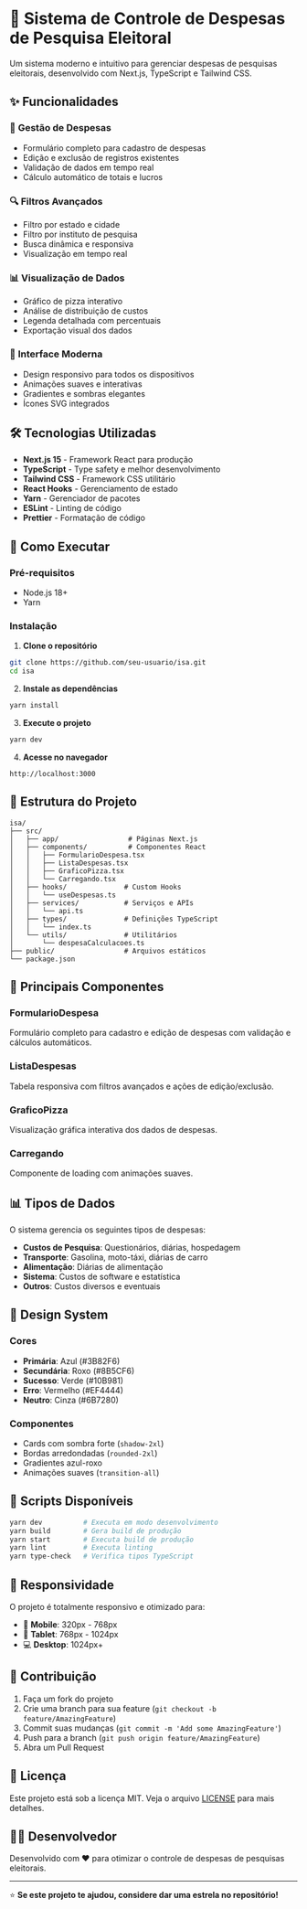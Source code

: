 # 🎯 Sistema de Controle de Despesas de Pesquisa Eleitoral

Um sistema moderno e intuitivo para gerenciar despesas de pesquisas eleitorais, desenvolvido com Next.js, TypeScript e Tailwind CSS.

## ✨ Funcionalidades

### 📝 **Gestão de Despesas**
- Formulário completo para cadastro de despesas
- Edição e exclusão de registros existentes
- Validação de dados em tempo real
- Cálculo automático de totais e lucros

### 🔍 **Filtros Avançados**
- Filtro por estado e cidade
- Filtro por instituto de pesquisa
- Busca dinâmica e responsiva
- Visualização em tempo real

### 📊 **Visualização de Dados**
- Gráfico de pizza interativo
- Análise de distribuição de custos
- Legenda detalhada com percentuais
- Exportação visual dos dados

### 🎨 **Interface Moderna**
- Design responsivo para todos os dispositivos
- Animações suaves e interativas
- Gradientes e sombras elegantes
- Ícones SVG integrados

## 🛠️ Tecnologias Utilizadas

- **Next.js 15** - Framework React para produção
- **TypeScript** - Type safety e melhor desenvolvimento
- **Tailwind CSS** - Framework CSS utilitário
- **React Hooks** - Gerenciamento de estado
- **Yarn** - Gerenciador de pacotes
- **ESLint** - Linting de código
- **Prettier** - Formatação de código

## 🚀 Como Executar

### Pré-requisitos
- Node.js 18+
- Yarn

### Instalação

1. **Clone o repositório**
```bash
git clone https://github.com/seu-usuario/isa.git
cd isa
```

2. **Instale as dependências**
```bash
yarn install
```

3. **Execute o projeto**
```bash
yarn dev
```

4. **Acesse no navegador**
```
http://localhost:3000
```

## 📁 Estrutura do Projeto

```
isa/
├── src/
│   ├── app/                 # Páginas Next.js
│   ├── components/          # Componentes React
│   │   ├── FormularioDespesa.tsx
│   │   ├── ListaDespesas.tsx
│   │   ├── GraficoPizza.tsx
│   │   └── Carregando.tsx
│   ├── hooks/              # Custom Hooks
│   │   └── useDespesas.ts
│   ├── services/           # Serviços e APIs
│   │   └── api.ts
│   ├── types/              # Definições TypeScript
│   │   └── index.ts
│   └── utils/              # Utilitários
│       └── despesaCalculacoes.ts
├── public/                 # Arquivos estáticos
└── package.json
```

## 🎯 Principais Componentes

### FormularioDespesa
Formulário completo para cadastro e edição de despesas com validação e cálculos automáticos.

### ListaDespesas
Tabela responsiva com filtros avançados e ações de edição/exclusão.

### GraficoPizza
Visualização gráfica interativa dos dados de despesas.

### Carregando
Componente de loading com animações suaves.

## 📊 Tipos de Dados

O sistema gerencia os seguintes tipos de despesas:
- **Custos de Pesquisa**: Questionários, diárias, hospedagem
- **Transporte**: Gasolina, moto-táxi, diárias de carro
- **Alimentação**: Diárias de alimentação
- **Sistema**: Custos de software e estatística
- **Outros**: Custos diversos e eventuais

## 🎨 Design System

### Cores
- **Primária**: Azul (#3B82F6)
- **Secundária**: Roxo (#8B5CF6)
- **Sucesso**: Verde (#10B981)
- **Erro**: Vermelho (#EF4444)
- **Neutro**: Cinza (#6B7280)

### Componentes
- Cards com sombra forte (`shadow-2xl`)
- Bordas arredondadas (`rounded-2xl`)
- Gradientes azul-roxo
- Animações suaves (`transition-all`)

## 🔧 Scripts Disponíveis

```bash
yarn dev          # Executa em modo desenvolvimento
yarn build        # Gera build de produção
yarn start        # Executa build de produção
yarn lint         # Executa linting
yarn type-check   # Verifica tipos TypeScript
```

## 📱 Responsividade

O projeto é totalmente responsivo e otimizado para:
- 📱 **Mobile**: 320px - 768px
- 📱 **Tablet**: 768px - 1024px
- 💻 **Desktop**: 1024px+

## 🤝 Contribuição

1. Faça um fork do projeto
2. Crie uma branch para sua feature (`git checkout -b feature/AmazingFeature`)
3. Commit suas mudanças (`git commit -m 'Add some AmazingFeature'`)
4. Push para a branch (`git push origin feature/AmazingFeature`)
5. Abra um Pull Request

## 📄 Licença

Este projeto está sob a licença MIT. Veja o arquivo [LICENSE](LICENSE) para mais detalhes.

## 👨‍💻 Desenvolvedor

Desenvolvido com ❤️ para otimizar o controle de despesas de pesquisas eleitorais.

---

⭐ **Se este projeto te ajudou, considere dar uma estrela no repositório!**
